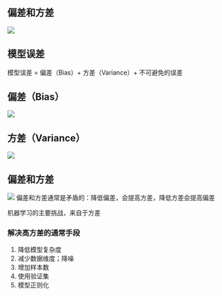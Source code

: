 
## 偏差和方差
![](https://shirukai.gitee.io/images/48ae6a58b1071eea8c1da486202ac13c.jpg)


## 模型误差
模型误差 = 偏差（Bias）+ 方差（Variance）+ 不可避免的误差
## 偏差（Bias）
![](https://shirukai.gitee.io/images/fa531befa54190f14b7797c8ba1b2e64.jpg)
## 方差（Variance）
![](https://shirukai.gitee.io/images/b6dda8eba923ca8b5c4f8a8859babeab.jpg)
## 偏差和方差
![](https://shirukai.gitee.io/images/a8430de9690e1c5be5905c8e37256db0.jpg)
偏差和方差通常是矛盾的：降低偏差，会提高方差，降低方差会提高偏差

机器学习的主要挑战，来自于方差
### 解决高方差的通常手段
1. 降低模型复杂度
2. 减少数据维度；降噪
3. 增加样本数
4. 使用验证集
5. 模型正则化
